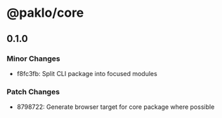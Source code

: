 # @paklo/core

## 0.1.0

### Minor Changes

- f8fc3fb: Split CLI package into focused modules

### Patch Changes

- 8798722: Generate browser target for core package where possible
